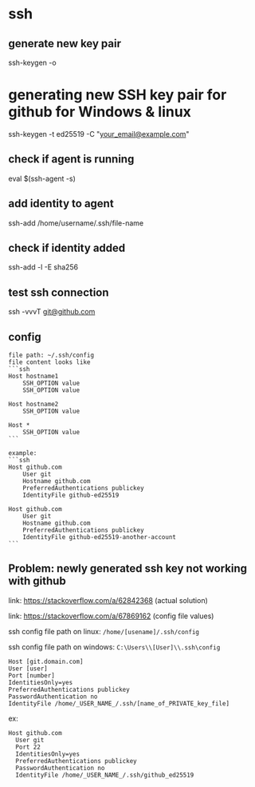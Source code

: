 # ssh

## generate new key pair

ssh-keygen -o

# generating new SSH key pair for github for Windows & linux

ssh-keygen -t ed25519 -C "your_email@example.com"

## check if agent is running

eval $(ssh-agent -s)

## add identity to agent

ssh-add /home/username/.ssh/file-name

## check if identity added

ssh-add -l -E sha256 

## test ssh connection

ssh -vvvT git@github.com 


## config

	file path: ~/.ssh/config
	file content looks like
	```ssh
	Host hostname1
	    SSH_OPTION value
	    SSH_OPTION value

	Host hostname2
		SSH_OPTION value

	Host *
	    SSH_OPTION value
	```

	example:
	```ssh
	Host github.com
		User git
		Hostname github.com
		PreferredAuthentications publickey
		IdentityFile github-ed25519

	Host github.com
		User git
		Hostname github.com
		PreferredAuthentications publickey
		IdentityFile github-ed25519-another-account
	```


## Problem: newly generated ssh key not working with github

link: https://stackoverflow.com/a/62842368 (actual solution)

link: https://stackoverflow.com/a/67869162 (config file values)

ssh config file path on linux: `/home/[usename]/.ssh/config`

ssh config file path on windows: `C:\Users\\[User]\\.ssh\config`

```ssh
Host [git.domain.com]
User [user]
Port [number]
IdentitiesOnly=yes
PreferredAuthentications publickey
PasswordAuthentication no
IdentityFile /home/_USER_NAME_/.ssh/[name_of_PRIVATE_key_file]
```

ex:

```ssh
Host github.com
  User git
  Port 22
  IdentitiesOnly=yes
  PreferredAuthentications publickey
  PasswordAuthentication no
  IdentityFile /home/_USER_NAME_/.ssh/github_ed25519
```
